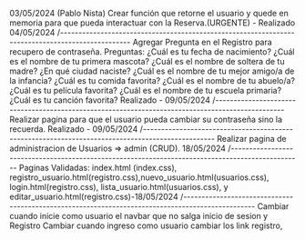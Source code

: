 03/05/2024 (Pablo Nista)
Crear función que retorne el usuario y quede en memoria para que pueda interactuar con la Reserva.(URGENTE) - Realizado 04/05/2024
/-------------------------------------------------------------------------------------------------
Agregar Pregunta en el Registro para recupero de contraseña.
Preguntas: 
¿Cuál es tu fecha de nacimiento?
¿Cuál es el nombre de tu primera mascota?
¿Cuál es el nombre de soltera de tu madre?
¿En qué ciudad naciste?
¿Cuál es el nombre de tu mejor amigo/a de la infancia?
¿Cuál es tu comida favorita?
¿Cuál es el nombre de tu abuelo/a?
¿Cuál es tu película favorita?
¿Cuál es el nombre de tu escuela primaria?
¿Cuál es tu canción favorita? Realizado - 09/05/2024
/-------------------------------------------------------------------------------------------------
Realizar pagina para que el usuario pueda cambiar su contraseña sino la recuerda. Realizado - 09/05/2024
/-------------------------------------------------------------------------------------------------
Realizar pagina de administracion de Usuarios => admin (CRUD). 18/05/2024
/-------------------------------------------------------------------------------------------------
Paginas Validadas:
index.html (index.css), registro_usuario.html(registro.css),nuevo_usuario.html(usuarios.css), login.html(registro.css), lista_usuario.html(usuarios.css), y editar_usuario.html(registro.css)-18/05/2024
/-------------------------------------------------------------------------------------------------
Cambiar cuando inicie como usuario el navbar que no salga inicio de sesion y Registro
Cambiar cuando ingreso como usuario cambiar los link registro, 
